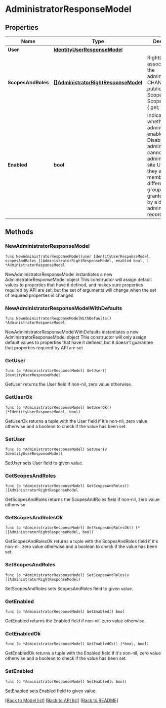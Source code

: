 # AdministratorResponseModel

## Properties

Name | Type | Description | Notes
------------ | ------------- | ------------- | -------------
**User** | [**IdentityUserResponseModel**](IdentityUserResponseModel.md) |  | 
**ScopesAndRoles** | [**[]AdministratorRightResponseModel**](AdministratorRightResponseModel.md) | Rights associated with the administrator. CHANGE: was public ScopeRolePair[] ScopesAndRoles { get; set; } | 
**Enabled** | **bool** | Indicates whether the administrator is enabled. Disabled administrators cannot administer the site UNLESS they are a member of a different user group which is granted access by a different administrator record. | 

## Methods

### NewAdministratorResponseModel

`func NewAdministratorResponseModel(user IdentityUserResponseModel, scopesAndRoles []AdministratorRightResponseModel, enabled bool, ) *AdministratorResponseModel`

NewAdministratorResponseModel instantiates a new AdministratorResponseModel object
This constructor will assign default values to properties that have it defined,
and makes sure properties required by API are set, but the set of arguments
will change when the set of required properties is changed

### NewAdministratorResponseModelWithDefaults

`func NewAdministratorResponseModelWithDefaults() *AdministratorResponseModel`

NewAdministratorResponseModelWithDefaults instantiates a new AdministratorResponseModel object
This constructor will only assign default values to properties that have it defined,
but it doesn't guarantee that properties required by API are set

### GetUser

`func (o *AdministratorResponseModel) GetUser() IdentityUserResponseModel`

GetUser returns the User field if non-nil, zero value otherwise.

### GetUserOk

`func (o *AdministratorResponseModel) GetUserOk() (*IdentityUserResponseModel, bool)`

GetUserOk returns a tuple with the User field if it's non-nil, zero value otherwise
and a boolean to check if the value has been set.

### SetUser

`func (o *AdministratorResponseModel) SetUser(v IdentityUserResponseModel)`

SetUser sets User field to given value.


### GetScopesAndRoles

`func (o *AdministratorResponseModel) GetScopesAndRoles() []AdministratorRightResponseModel`

GetScopesAndRoles returns the ScopesAndRoles field if non-nil, zero value otherwise.

### GetScopesAndRolesOk

`func (o *AdministratorResponseModel) GetScopesAndRolesOk() (*[]AdministratorRightResponseModel, bool)`

GetScopesAndRolesOk returns a tuple with the ScopesAndRoles field if it's non-nil, zero value otherwise
and a boolean to check if the value has been set.

### SetScopesAndRoles

`func (o *AdministratorResponseModel) SetScopesAndRoles(v []AdministratorRightResponseModel)`

SetScopesAndRoles sets ScopesAndRoles field to given value.


### GetEnabled

`func (o *AdministratorResponseModel) GetEnabled() bool`

GetEnabled returns the Enabled field if non-nil, zero value otherwise.

### GetEnabledOk

`func (o *AdministratorResponseModel) GetEnabledOk() (*bool, bool)`

GetEnabledOk returns a tuple with the Enabled field if it's non-nil, zero value otherwise
and a boolean to check if the value has been set.

### SetEnabled

`func (o *AdministratorResponseModel) SetEnabled(v bool)`

SetEnabled sets Enabled field to given value.



[[Back to Model list]](../README.md#documentation-for-models) [[Back to API list]](../README.md#documentation-for-api-endpoints) [[Back to README]](../README.md)


